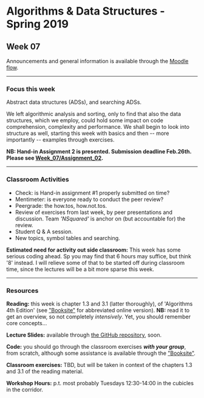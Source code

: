 # Algorithms & Data Structures - Spring 2019

## Week 07

Announcements and general information is available through the [Moodle flow](https://cphbusiness.mrooms.net/course/view.php?id=3150). 

-----------------

### Focus this week
Abstract data structures (ADSs), and searching ADSs. 

We left algorithmic analysis and sorting, only to find that also the data structures, which we employ, could hold some impact on code comprehension, complexity and performance. We shall begin to look into structure as well, starting this week with basics and then -- more importantly -- examples through exercises.

**NB: Hand-in Assignment 2 is presented. Submission deadline Feb.26th. Please see [Week_07/Assignment_02](https://github.com/datsoftlyngby/soft2019spring-algorithms/tree/master/Weeklies/Week_07/Assignment_02).**

-----------------

### Classroom Activities 

- Check: is Hand-in assignment #1 properly submitted on time? 
- Mentimeter: is everyone ready to conduct the peer review?
- Peergrade: the how.tos, how.not.tos.
- Review of exercises from last week, by peer presentations and discussion. Team _'NSquared'_ is anchor on (but accountable for) the review.
- Student Q & A session.
- New topics, symbol tables and searching.

**Estimated need for activity out side classroom:** This week has some serious coding ahead. Sp you may find that 6 hours may suffice, but think '8' instead. I will relieve some of that to be started off during classroom time, since the lectures will be a bit more sparse this week.

-----------------
### Resources

**Reading:** this week is chapter 1.3 and 3.1 (latter thoroughly), of 'Algorithms 4th Edition' (see ["Booksite"](https://algs4.cs.princeton.edu/home/) for abbreviated online version). **NB:** read it to get an overview, so not completely _intensively_. Yet, you should remember core concepts...

**Lecture Slides:** available through [the GitHub repository](https://github.com/datsoftlyngby/soft2019spring-algorithms/blob/master/Weeklies/Week_07/Slides/03%20Searching%20Lists.pdf), soon.

**Code:** you should go through the classroom exercises _**with your group**_, from scratch, although some assistance is available through the ["Booksite"](https://algs4.cs.princeton.edu/home/).

**Classroom exercises:** TBD, but will be taken in context of the chapters 1.3 and 3.1 of the reading material.

**Workshop Hours:** p.t. most probably Tuesdays 12:30-14:00 in the cubicles in the corridor.
